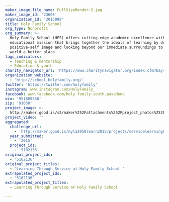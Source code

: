 ```yaml
---
maker_image_file_name: FullSizeRender-2.jpg
maker_image_id: '23605'
organization_id: '2015088'
title: Holy Family School
org_type: Nonprofit
org_summary: >-
  Holy Family School (HFS) offers cutting-edge academic excellence with an
  educational mission that brings together the ideals of learning by doing, a
  positive-self image and looking beyond our immediate surroundings to make our
  world a better place.
tags_indicators:
  - Teaching & mentorship
  - Education & youth
charity_navigator_url: 'https://www.charitynavigator.org/index.cfm?bay=search.profile&ein=951809568'
organization_website:
  - 'http://school.holyfamily.org/'
twitter: 'https://twitter.com/holyfamily'
instagram: www.instagram.com/HolyFamily_
facebook: www.facebook.com/holy.family.south.pasadena
ein: '951809568'
zip: '91030'
project_image: >-
  http://maker.good.is/s3/maker%252Fattachments%252Fproject_photos%252Fimages%252F23605%252Fdisplay%252FFullSizeRender-2.jpg=c570x385
project_video: ''
aggregated:
  challenge_url:
    - 'http://maker.good.is/myla2050learn2015/projects/servicelearningHFS.html'
  year_submitted:
    - '2015'
  project_ids:
    - '5102136'
original_project_ids:
  - '5102136'
original_project_titles:
  - 'Learning Through Service at Holy Family School '
extrapolated_project_ids:
  - '5102136'
extrapolated_project_titles:
  - Learning Through Service at Holy Family School

---
```

